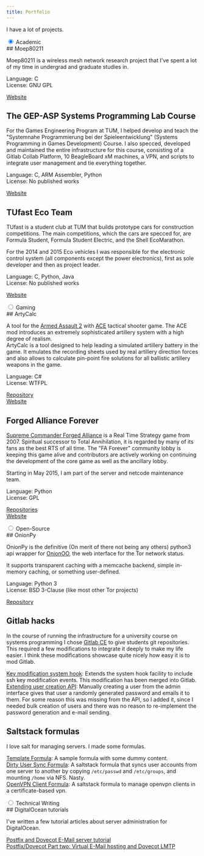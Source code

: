 ```yaml
---
title: Portfolio
---
```


I have a lot of projects.

<div class="tabs">

<div class="tab">
<input type="radio" id="tab-0" name="tab-group-1" checked="checked" />
<label for="tab-0">Academic</label>
<div class="tabcontent">
## Moep80211

Moep80211 is a wireless mesh network research project that I've spent a lot of my time in undergrad and graduate studies in.

Language: C  
License: GNU GPL

[Website](http://moepi.net/?page_id=12)

## The GEP-ASP Systems Programming Lab Course

For the Games Engineering Program at TUM, I helped develop and teach the "Systemnahe Programmierung bei der Spieleentwicklung" (Systems Programming in Games Development) Course. I also specced, developed and maintained the entire infrastructure for this course, consisting of a Gitlab Collab Platform, 10 BeagleBoard xM machines, a VPN, and scripts to integrate user management and tie everything together.

Language: C, ARM Assembler, Python  
License: No published works

[Website](https://gepasp.in.tum.de)

## TUfast Eco Team

TUfast is a student club at TUM that builds prototype cars for construction competitions. The main competitions, which the cars are specced for, are Formula Student, Formula Student Electric, and the Shell EcoMarathon.

For the 2014 and 2015 Eco vehicles I was responsible for the electronic control system (all components except the power electronics), first as sole developer and then as project leader.

Language: C, Python, Java  
License: No published works

[Website](http://tufast-eco.de/)
</div>
</div>

<div class="tab">
<input type="radio" id="tab-1" name="tab-group-1" />
<label for="tab-1">Gaming</label>
<div class="tabcontent">
## ArtyCalc

A tool for the [Armed Assault 2](http://www.arma2.com) with [ACE](http://wiki.ace-mod.net/Advanced_Combat_Environment) tactical shooter game. The ACE mod introduces an extremely sophisticated artillery system with a high degree of realism.  
ArtyCalc is a tool designed to help leading a simulated artillery battery in the game. It emulates the recording sheets used by real artillery direction forces and also allows to calculate pin-point fire solutions for all ballistic artillery weapons in the game.

Language: C#  
License: WTFPL

[Repository](https://github.com/duk3luk3/ArtyCalc.Sharp)  
[Website](https://dl.dropboxusercontent.com/u/2808338/arma2/artycalc/artycalc.html)

## Forged Alliance Forever

[Supreme Commander Forged Alliance](https://en.wikipedia.org/wiki/Supreme_Commander:_Forged_Alliance) is a Real Time Strategy game from 2007. Spiritual successor to Total Annihilation, it is regarded by many of its fans as the best RTS of all time. The "FA Forever" community lobby is keeping this game alive and contributors are actively working on continuing the development of the core game as well as the ancillary lobby.

Starting in May 2015, I am part of the server and netcode maintenance team.

Language: Python  
License: GPL

[Repositories](https://github.com/FAForever)  
[Website](http://www.faforever.com/)

</div>
</div>

<div class="tab">
<input type="radio" id="tab-2" name="tab-group-1" />
<label for="tab-2">Open-Source</label>
<div class="tabcontent">
## OnionPy

OnionPy is the definitive (On merit of there not being any others) python3 api wrapper for [OnionOO](https://www.torproject.org/projects/onionoo.html.en), the web interface for the Tor network status.

It supports transparent caching with a memcache backend, simple in-memory caching, or something user-defined.

Language: Python 3  
License: BSD 3-Clause (like most other Tor projects)

[Repository](https://github.com/duk3luk3/onion-py)

## Gitlab hacks

In the course of running the infrastructure for a university course on systems programming I chose [Gitlab CE](https://github.com/gitlabhq/) to give students git repositories. This required a few modifications to integrate it deeply to make my life easier.
I think these modifications showcase quite nicely how easy it is to mod Gitlab.

[Key modification system hook](https://github.com/duk3luk3/gitlabhq/tree/system-hook-key): Extends the system hook facility to include ssh key modification events. This modification has been merged into Gitlab.  
[Extending user creation API](https://github.com/duk3luk3/gitlabhq/tree/useradd-api-extension): Manually creating a user from the admin interface gives that user a randomly generated password and emails it to them. For some reason this was missing from the API, so I added it, since I needed bulk creation of users and there was no reason to re-implement the password generation and e-mail sending.

## Saltstack formulas

I love salt for managing servers. I made some formulas.

[Template Formula](https://github.com/saltstack-formulas/template-formula): A sample formula with some dummy content.  
[Dirty User Sync Formula](https://github.com/duk3luk3/dirty-user-sync-formula): A saltstack formula that syncs user accounts from one server to another by copying `/etc/passwd` and `/etc/groups`, and mounting `/home` via NFS. Nasty.  
[OpenVPN Client Formula](https://github.com/saltstack-formulas/openvpn-client-formula): A saltstack formula to manage openvpn clients in a certificate-based vpn.
</div>
</div>

<div class="tab">
<input type="radio" id="tab-3" name="tab-group-1" />
<label for="tab-3">Technical Writing</label>
<div class="tabcontent">
## DigitalOcean tutorials

I've written a few tutorial articles about server administration for DigitalOcean.

[Postfix and Dovecot E-Mail server tutorial](https://www.digitalocean.com/community/articles/how-to-set-up-a-postfix-e-mail-server-with-dovecot)  
[Postfix/Dovecot Part two: Virtual E-Mail hosting and Dovecot LMTP](https://www.digitalocean.com/community/articles/how-to-set-up-a-postfix-email-server-with-dovecot-dynamic-maildirs-and-lmtp)

</div>
</div>

</div>
